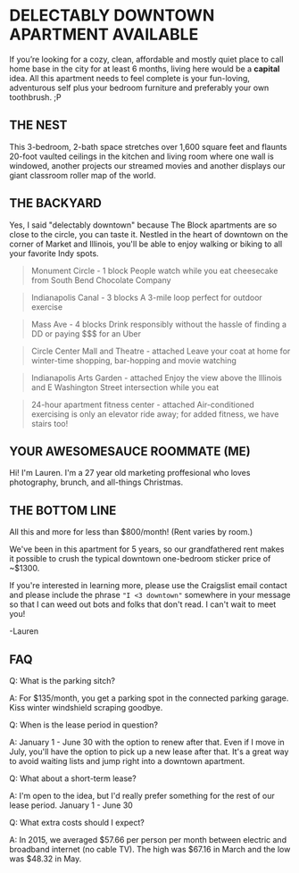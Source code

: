 # DELECTABLY DOWNTOWN APARTMENT AVAILABLE

If you’re looking for a cozy, clean, affordable and mostly quiet place to call home base in the city for at least 6 months, living here would be a **capital** idea. All this apartment needs to feel complete is your fun-loving, adventurous self plus your bedroom furniture and preferably your own toothbrush. ;P

## THE NEST

This 3-bedroom, 2-bath space stretches over 1,600 square feet and flaunts 20-foot vaulted ceilings in the kitchen and living room where one wall is windowed, another projects our streamed movies and another displays our giant classroom roller map of the world.

## THE BACKYARD

Yes, I said "delectably downtown" because The Block apartments are so close to the circle, you can taste it. Nestled in the heart of downtown on the corner of Market and Illinois, you'll be able to enjoy walking or biking to all your favorite Indy spots.

> Monument Circle - 1 block
People watch while you eat cheesecake from South Bend Chocolate Company

> Indianapolis Canal - 3 blocks
A 3-mile loop perfect for outdoor exercise

> Mass Ave - 4 blocks
Drink responsibly without the hassle of finding a DD or paying $$$ for an Uber

> Circle Center Mall and Theatre - attached
Leave your coat at home for winter-time shopping, bar-hopping and movie watching

>Indianapolis Arts Garden - attached
Enjoy the view above the Illinois and E Washington Street intersection while you eat

>24-hour apartment fitness center - attached
Air-conditioned exercising is only an elevator ride away; for added fitness, we have stairs too!

## YOUR AWESOMESAUCE ROOMMATE (ME)

Hi! I'm Lauren. I'm a 27 year old marketing proffesional who loves photography, brunch, and all-things Christmas. 

## THE BOTTOM LINE

All this and more for less than $800/month! (Rent varies by room.)

We've been in this apartment for 5 years, so our grandfathered rent makes it possible to crush the typical downtown one-bedroom sticker price of ~$1300.

If you're interested in learning more, please use the Craigslist email contact and please include the phrase `"I <3 downtown"` somewhere in your message so that I can weed out bots and folks that don't read. I can't wait to meet you!

-Lauren

## FAQ

Q: What is the parking sitch?

A: For $135/month, you get a parking spot in the connected parking garage. Kiss winter windshield scraping goodbye.

Q: When is the lease period in question?

A: January 1 - June 30 with the option to renew after that. Even if I move in July, you'll have the option to pick up a new lease after that. It's a great way to avoid waiting lists and jump right into a downtown apartment.

Q: What about a short-term lease?

A: I'm open to the idea, but I'd really prefer something for the rest of our lease period. January 1 - June 30

Q: What extra costs should I expect?

A: In 2015, we averaged $57.66 per person per month between electric and broadband internet (no cable TV). The high was $67.16 in March and the low was $48.32 in May.
